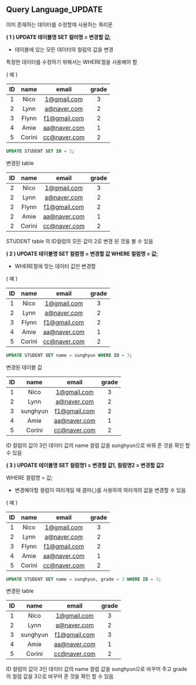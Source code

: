 ## Query Language_UPDATE

이미 존재하는 데이터를 수정할때 사용하는 쿼리문



**( 1 ) UPDATE 테이블명 SET 컬러명 = 변경할 값;**

-  테이블에 있는 모든 데이터의 컬럼의 값을 변경

특정한 데이터를 수정하기 위해서는 WHERE절을 사용해야 함

( 예 )

|  ID  |  name  |    email     | grade |
| :--: | :----: | :----------: | :---: |
|  1   |  Nico  | 1@gmail.com  |   3   |
|  2   |  Lynn  | a@naver.com  |   2   |
|  3   | Flynn  | f1@gmail.com |   2   |
|  4   |  Amie  | aa@naver.com |   1   |
|  5   | Corini | cc@naver.com |   2   |

```sql
UPDATE STUDENT SET ID = 2;
```



변경된 table 

|  ID  |  name  |    email     | grade |
| :--: | :----: | :----------: | :---: |
|  2   |  Nico  | 1@gmail.com  |   3   |
|  2   |  Lynn  | a@naver.com  |   2   |
|  2   | Flynn  | f1@gmail.com |   2   |
|  2   |  Amie  | aa@naver.com |   1   |
|  2   | Corini | cc@naver.com |   2   |

STUDENT table 의 ID컬럼의 모든 값이 2로 변경 된 것을 볼 수 있음



**( 2 )  UPDATE 테이블명 SET 컬럼명 = 변경할 값 WHERE 컬럼명 = 값;**

-  WHERE절에 맞는 데이터 값만 변경함

( 예 )

|  ID  |  name  |    email     | grade |
| :--: | :----: | :----------: | :---: |
|  1   |  Nico  | 1@gmail.com  |   3   |
|  2   |  Lynn  | a@naver.com  |   2   |
|  3   | Flynn  | f1@gmail.com |   2   |
|  4   |  Amie  | aa@naver.com |   1   |
|  5   | Corini | cc@naver.com |   2   |

```sql
UPDATE STUDENT SET name = sunghyun WHERE ID = 3;
```

변경된 테이블 값

|  ID  |   name   |    email     | grade |
| :--: | :------: | :----------: | :---: |
|  1   |   Nico   | 1@gmail.com  |   3   |
|  2   |   Lynn   | a@naver.com  |   2   |
|  3   | sunghyun | f1@gmail.com |   2   |
|  4   |   Amie   | aa@naver.com |   1   |
|  5   |  Corini  | cc@naver.com |   2   |

ID 컬럼의 값이 3인 데이터 값의 name 컬럼 값을 sunghyun으로 바꿔 준 것을 확인 할 수 있음



**( 3 ) UPDATE 테이블명 SET 컬럼명1 = 변경할 값1, 컬럼명2 = 변경할 값2**

WHERE 컬럼명 = 값; 

-  변경해야할 컬럼이 여러개일 때 콤마(,)를 사용하여 여러개의 값을 변경할 수 있음

( 예 )

|  ID  |  name  |    email     | grade |
| :--: | :----: | :----------: | :---: |
|  1   |  Nico  | 1@gmail.com  |   3   |
|  2   |  Lynn  | a@naver.com  |   2   |
|  3   | Flynn  | f1@gmail.com |   2   |
|  4   |  Amie  | aa@naver.com |   1   |
|  5   | Corini | cc@naver.com |   2   |

```sql
UPDATE STUDENT SET name = sunghyun, grade = 3 WHERE ID = 3;
```

변경된 table

|  ID  |   name   |    email     | grade |
| :--: | :------: | :----------: | :---: |
|  1   |   Nico   | 1@gmail.com  |   3   |
|  2   |   Lynn   | a@naver.com  |   2   |
|  3   | sunghyun | f1@gmail.com |   3   |
|  4   |   Amie   | aa@naver.com |   1   |
|  5   |  Corini  | cc@naver.com |   2   |

ID 컬럼의 값이 3인 데이터 값의 name 컬럼 값을 sunghyun으로 바꾸어 주고 grade의 컬럼 값을 3으로 바꾸어 준 것을 확인 할 수 있음

